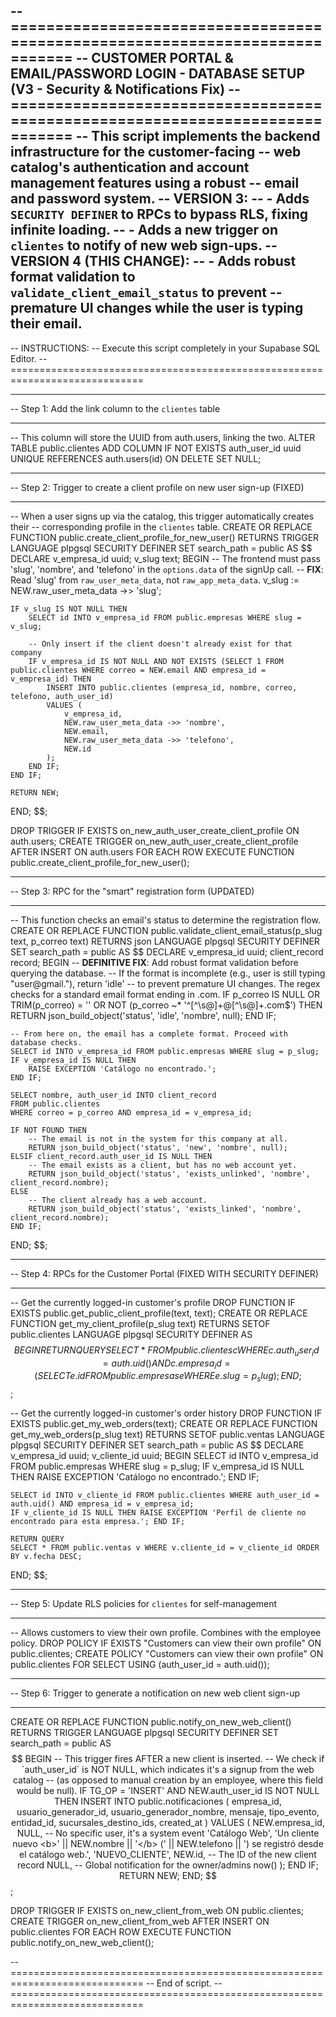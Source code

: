 -- =============================================================================
-- CUSTOMER PORTAL & EMAIL/PASSWORD LOGIN - DATABASE SETUP (V3 - Security & Notifications Fix)
-- =============================================================================
-- This script implements the backend infrastructure for the customer-facing
-- web catalog's authentication and account management features using a robust
-- email and password system.
-- VERSION 3:
--  - Adds `SECURITY DEFINER` to RPCs to bypass RLS, fixing infinite loading.
--  - Adds a new trigger on `clientes` to notify of new web sign-ups.
-- VERSION 4 (THIS CHANGE):
--  - Adds robust format validation to `validate_client_email_status` to prevent
--    premature UI changes while the user is typing their email.
--
-- INSTRUCTIONS:
-- Execute this script completely in your Supabase SQL Editor.
-- =============================================================================

-- -----------------------------------------------------------------------------
-- Step 1: Add the link column to the `clientes` table
-- -----------------------------------------------------------------------------
-- This column will store the UUID from auth.users, linking the two.
ALTER TABLE public.clientes
ADD COLUMN IF NOT EXISTS auth_user_id uuid UNIQUE REFERENCES auth.users(id) ON DELETE SET NULL;


-- -----------------------------------------------------------------------------
-- Step 2: Trigger to create a client profile on new user sign-up (FIXED)
-- -----------------------------------------------------------------------------
-- When a user signs up via the catalog, this trigger automatically creates their
-- corresponding profile in the `clientes` table.
CREATE OR REPLACE FUNCTION public.create_client_profile_for_new_user()
RETURNS TRIGGER
LANGUAGE plpgsql
SECURITY DEFINER
SET search_path = public
AS $$
DECLARE
    v_empresa_id uuid;
    v_slug text;
BEGIN
    -- The frontend must pass 'slug', 'nombre', and 'telefono' in the `options.data` of the signUp call.
    -- **FIX**: Read 'slug' from `raw_user_meta_data`, not `raw_app_meta_data`.
    v_slug := NEW.raw_user_meta_data ->> 'slug';

    IF v_slug IS NOT NULL THEN
        SELECT id INTO v_empresa_id FROM public.empresas WHERE slug = v_slug;

        -- Only insert if the client doesn't already exist for that company
        IF v_empresa_id IS NOT NULL AND NOT EXISTS (SELECT 1 FROM public.clientes WHERE correo = NEW.email AND empresa_id = v_empresa_id) THEN
            INSERT INTO public.clientes (empresa_id, nombre, correo, telefono, auth_user_id)
            VALUES (
                v_empresa_id,
                NEW.raw_user_meta_data ->> 'nombre',
                NEW.email,
                NEW.raw_user_meta_data ->> 'telefono',
                NEW.id
            );
        END IF;
    END IF;

    RETURN NEW;
END;
$$;

DROP TRIGGER IF EXISTS on_new_auth_user_create_client_profile ON auth.users;
CREATE TRIGGER on_new_auth_user_create_client_profile
AFTER INSERT ON auth.users
FOR EACH ROW
EXECUTE FUNCTION public.create_client_profile_for_new_user();


-- -----------------------------------------------------------------------------
-- Step 3: RPC for the "smart" registration form (UPDATED)
-- -----------------------------------------------------------------------------
-- This function checks an email's status to determine the registration flow.
CREATE OR REPLACE FUNCTION public.validate_client_email_status(p_slug text, p_correo text)
RETURNS json
LANGUAGE plpgsql
SECURITY DEFINER
SET search_path = public
AS $$
DECLARE
    v_empresa_id uuid;
    client_record record;
BEGIN
    -- **DEFINITIVE FIX**: Add robust format validation before querying the database.
    -- If the format is incomplete (e.g., user is still typing "user@gmail."), return 'idle'
    -- to prevent premature UI changes. The regex checks for a standard email format ending in .com.
    IF p_correo IS NULL OR TRIM(p_correo) = '' OR NOT (p_correo ~* '^[^\s@]+@[^\s@]+\.com$') THEN
        RETURN json_build_object('status', 'idle', 'nombre', null);
    END IF;

    -- From here on, the email has a complete format. Proceed with database checks.
    SELECT id INTO v_empresa_id FROM public.empresas WHERE slug = p_slug;
    IF v_empresa_id IS NULL THEN
        RAISE EXCEPTION 'Catálogo no encontrado.';
    END IF;

    SELECT nombre, auth_user_id INTO client_record
    FROM public.clientes
    WHERE correo = p_correo AND empresa_id = v_empresa_id;

    IF NOT FOUND THEN
        -- The email is not in the system for this company at all.
        RETURN json_build_object('status', 'new', 'nombre', null);
    ELSIF client_record.auth_user_id IS NULL THEN
        -- The email exists as a client, but has no web account yet.
        RETURN json_build_object('status', 'exists_unlinked', 'nombre', client_record.nombre);
    ELSE
        -- The client already has a web account.
        RETURN json_build_object('status', 'exists_linked', 'nombre', client_record.nombre);
    END IF;
END;
$$;


-- -----------------------------------------------------------------------------
-- Step 4: RPCs for the Customer Portal (FIXED WITH SECURITY DEFINER)
-- -----------------------------------------------------------------------------

-- Get the currently logged-in customer's profile
DROP FUNCTION IF EXISTS public.get_public_client_profile(text, text);
CREATE OR REPLACE FUNCTION get_my_client_profile(p_slug text)
RETURNS SETOF public.clientes
LANGUAGE plpgsql
SECURITY DEFINER
AS $$
BEGIN
    RETURN QUERY
    SELECT *
    FROM public.clientes c
    WHERE c.auth_user_id = auth.uid()
      AND c.empresa_id = (SELECT e.id FROM public.empresas e WHERE e.slug = p_slug);
END;
$$;

-- Get the currently logged-in customer's order history
DROP FUNCTION IF EXISTS public.get_my_web_orders(text);
CREATE OR REPLACE FUNCTION get_my_web_orders(p_slug text)
RETURNS SETOF public.ventas
LANGUAGE plpgsql
SECURITY DEFINER
SET search_path = public
AS $$
DECLARE
    v_empresa_id uuid;
    v_cliente_id uuid;
BEGIN
    SELECT id INTO v_empresa_id FROM public.empresas WHERE slug = p_slug;
    IF v_empresa_id IS NULL THEN RAISE EXCEPTION 'Catálogo no encontrado.'; END IF;

    SELECT id INTO v_cliente_id FROM public.clientes WHERE auth_user_id = auth.uid() AND empresa_id = v_empresa_id;
    IF v_cliente_id IS NULL THEN RAISE EXCEPTION 'Perfil de cliente no encontrado para esta empresa.'; END IF;

    RETURN QUERY
    SELECT * FROM public.ventas v WHERE v.cliente_id = v_cliente_id ORDER BY v.fecha DESC;
END;
$$;

-- -----------------------------------------------------------------------------
-- Step 5: Update RLS policies for `clientes` for self-management
-- -----------------------------------------------------------------------------
-- Allows customers to view their own profile. Combines with the employee policy.
DROP POLICY IF EXISTS "Customers can view their own profile" ON public.clientes;
CREATE POLICY "Customers can view their own profile"
ON public.clientes FOR SELECT
USING (auth_user_id = auth.uid());


-- -----------------------------------------------------------------------------
-- Step 6: Trigger to generate a notification on new web client sign-up
-- -----------------------------------------------------------------------------
CREATE OR REPLACE FUNCTION public.notify_on_new_web_client()
RETURNS TRIGGER
LANGUAGE plpgsql
SECURITY DEFINER
SET search_path = public
AS $$
BEGIN
    -- This trigger fires AFTER a new client is inserted.
    -- We check if `auth_user_id` is NOT NULL, which indicates it's a signup from the web catalog
    -- (as opposed to manual creation by an employee, where this field would be null).
    IF TG_OP = 'INSERT' AND NEW.auth_user_id IS NOT NULL THEN
        INSERT INTO public.notificaciones (
            empresa_id,
            usuario_generador_id,
            usuario_generador_nombre,
            mensaje,
            tipo_evento,
            entidad_id,
            sucursales_destino_ids,
            created_at
        ) VALUES (
            NEW.empresa_id,
            NULL, -- No specific user, it's a system event
            'Catálogo Web',
            'Un cliente nuevo <b>' || NEW.nombre || '</b> (' || NEW.telefono || ') se registró desde el catálogo web.',
            'NUEVO_CLIENTE',
            NEW.id, -- The ID of the new client record
            NULL, -- Global notification for the owner/admins
            now()
        );
    END IF;
    RETURN NEW;
END;
$$;

DROP TRIGGER IF EXISTS on_new_client_from_web ON public.clientes;
CREATE TRIGGER on_new_client_from_web
AFTER INSERT ON public.clientes
FOR EACH ROW
EXECUTE FUNCTION public.notify_on_new_web_client();


-- =============================================================================
-- End of script.
-- =============================================================================